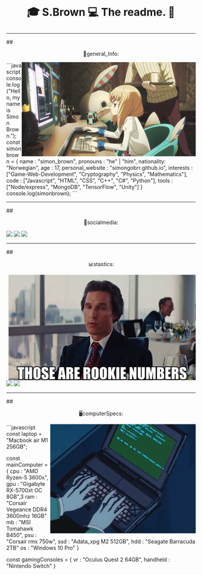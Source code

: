 # <p style="text-align:center">🎓 S.Brown 💻 The readme.  🎩 <p/>
<hr>
##<p style="text-align:center">📓general_Info:</p>
<img src="./images/codingKid.gif" type="image/gif" height="250" align="right"/>
```javascript
console.log("Hello, my name is Simon Brown.");
const simonbrown = {
    name : "simon_brown",
    pronouns : "he" | "him",
    nationality: "Norwegian",
    age : 17,
    personal_website : "simongobrr.github.io",
    interests : ["Game-Web-Development", "Cryptography", "Physics", "Mathematics"],
    code : ["Javascript", "HTML", "CSS", "C++", "C#", "Python"],
    tools : ["Node/express", "MongoDB", "TensorFlow", "Unity"]
}
console.log(simonbrown);
```
<hr>
## <p style="text-align:center">🤙socialmedia:</p>
<img src="https://img.shields.io/badge/Twitter-Brown69Simon-blue?style=for-the-badge&logo=appveyor">
<img src="https://img.shields.io/badge/Instagram-Brown69Simon-orange?style=for-the-badge&logo=appveyor">
<img src="https://img.shields.io/badge/Discord-That%20guy%232816-informational?style=for-the-badge&logo=appveyor">
<hr>
## <p style="text-align:center">📊stastics:</p> 
<img src="./images/thosearerookienumbers.gif" align="right">
<img src="https://github-readme-stats.vercel.app/api?username=SimonGoBrrr&show_icons=true&theme=synthwave" />
<img src="https://github-readme-stats.vercel.app/api/top-langs/?username=SimonGoBrrr&theme=synthwave"/>


<hr>
## <p style="text-align:center">🖥computerSpecs:</p>
<img src="./images/epicHackor.gif" align="right" height="290">
```javascript
const laptop = "Macbook air M1 256GB";

const mainComputer = {
    cpu : "AMD Ryzen-5 3600x",
    gpu : "Gigabyte RX-5700xt OC 8GB",3
    ram : "Corsair Vegeance DDR4 3600mhz 16GB"
    mb : "MSI Tomahawk B450",
    psu : "Corsair rmx 750w",
    ssd : "Adata_xpg M2 512GB",
    hdd : "Seagate Barracuda 2TB"
    os : "Windows 10 Pro"
}

const gamingConsoles = {
    vr : "Oculus Quest 2 64GB",
    handheld : "Nintendo Switch"
}
```